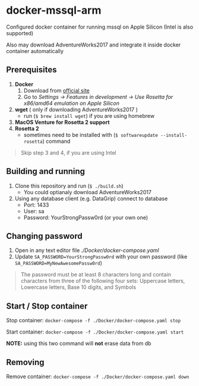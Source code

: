 # docker-mssql-arm

Configured docker container for running mssql on Apple Silicon (Intel is also supported)

Also may download AdventureWorks2017 and integrate it inside docker container automatically

## Prerequisites

1. **Docker**
    1. Download from [official site](https://www.docker.com)
    2. Go to *Settings -> Features in development -> Use Rosetta for x86/amd64 emulation on Apple Silicon*
2. **wget** ( only if downloading AdventureWorks2017 )
    - run (` $ brew install wget `) if you are using homebrew
3. **MacOS Venture for Rosetta 2 support**
4. **Rosetta 2**
    - sometimes need to be installed with (` $ softwareupdate --install-rosetta `) command

> Skip step 3 and 4, if you are using Intel

## Building and running

1. Clone this repository and run (` $ ./build.sh `)
    - You could optianaly download AdventureWorks2017
2. Using any database client (e.g. DataGrip) connect to database
    - Port: 1433
    - User: sa
    - Password: YourStrongPassw0rd (or your own one)

## Changing password

1. Open in any text editor file *./Docker/docker-compose.yaml*
2. Update `SA_PASSWORD=YourStrongPassw0rd` with your own password (like `SA_PASSWORD=MyNewAwesomePassw0rd`)

> The password must be at least 8 characters long and contain characters from three of the following four sets: Uppercase letters, Lowercase letters, Base 10 digits, and Symbols

## Start / Stop container

Stop container: ` docker-compose -f ./Docker/docker-compose.yaml stop `

Start container: ` docker-compose -f ./Docker/docker-compose.yaml start `

**NOTE:** using this two command will **not** erase data from db

## Removing

Remove container: ` docker-compose -f ./Docker/docker-compose.yaml down `

